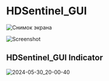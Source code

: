 # HDSentinel_GUI

![Снимок экрана](https://github.com/sofijacom/HDSentinel_GUI/assets/107557749/3fdcd971-8de6-4a9a-9978-279ad0a4eb6d)

![Screenshot](https://github.com/sofijacom/HDSentinel_GUI/assets/107557749/f2807a8b-4973-4790-8ed2-d93fd0f18517)


## HDSentinel_GUI Indicator

![2024-05-30_20-00-40](https://github.com/sofijacom/HDSentinel_GUI/assets/107557749/40ea07f6-f9ea-40da-b458-6e4f48a27440)


